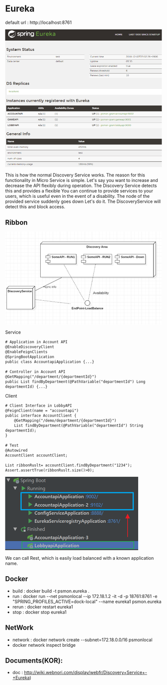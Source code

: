 # Eureka

default url :  http://localhost:8761

![enter image description here](../library/doc-res/spring-eureka.png)

This is how the normal Discovery Service works. The reason for this functionality in Micro Service is simple.
Let's say you want to increase and decrease the API flexibly during operation. The Discovery Service detects this and provides a flexible
You can continue to provide services to your users, which is useful even in the event of a disability. The node of the provided service suddenly goes down
Let's do it. The DiscoveryService will detect this and block access.

## Ribbon 

![Alt text](../library/doc-res/spring-eureka-concept.png)


Service

    # Application in Account API
    @EnableDiscoveryClient
    @EnableFeignClients
    @SpringBootApplication
    public class AccountapiApplication {...}
    
    # Controller in Account API
    @GetMapping("/department/{departmentId}")
    public List findByDepartment(@PathVariable("departmentId") Long departmentId) {...}

Client

    # Client Interface in LobbyAPI
    @FeignClient(name = "accountapi")
    public interface AccountClient {
        @GetMapping("/demo/department/{departmentId}")
        List findByDepartment(@PathVariable("departmentId") String departmentId);
    }
    
    # Test 
    @Autowired
    AccountClient accountClient;
    
    List ribbonRuslt= accountClient.findByDepartment("1234");
    Assert.assertTrue(ribbonRuslt.size()>0);

![Alt text](../library/doc-res/spring-ribbon.png)

We can call Rest, which is easily load balanced with a known application name.

## Docker
* build : docker build -t psmon.eureka .
* run : docker run --net psmonlocal --ip 172.18.1.2 -it -d -p 18761:8761 -e "SPRING_PROFILES_ACTIVE=dock-local" --name eureka1 psmon.eureka
* rerun : docker restart eureka1
* stop : docker stop eureka1

## NetWork
* network : docker network create --subnet=172.18.0.0/16 psmonlocal
* docker network inspect bridge



## Documents(KOR):
* doc : http://wiki.webnori.com/display/webfr/Discovery+Service+-+Eureka)
